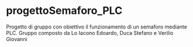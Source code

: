 # progettoSemaforo_PLC
Progetto di gruppo con obiettivo il funzionamento di un semaforo mediante PLC. Gruppo composto da Lo Iacono Edoardo, Duca Stefano e Verilio Giovanni
